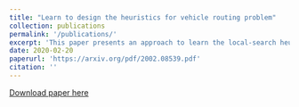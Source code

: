 ```yaml
---
title: "Learn to design the heuristics for vehicle routing problem"
collection: publications
permalink: '/publications/'
excerpt: 'This paper presents an approach to learn the local-search heuristics that iteratively improves the solution of Vehicle Routing Problem (VRP). A local-search heuristics is composed of a destroy operator that destructs a candidate solution, and a following repair operator that rebuilds the destructed one into a new one. The proposed neural network, as trained through actor-critic framework, consists of an encoder in form of a modified version of Graph Attention Network where node embeddings and edge embeddings are integrated, and a GRU-based decoder rendering a pair of destroy and repair operators. Experiment results show that it outperforms both the traditional heuristics algorithms and the existing neural combinatorial optimization for VRP on medium-scale data set, and is able to tackle the large-scale data set (e.g., over 400 nodes) which is a considerable challenge in this area. Moreover, the need for expertise and handcrafted heuristics design is eliminated due to the fact that the proposed network learns to design the heuristics with a better performance.'
date: 2020-02-20
paperurl: 'https://arxiv.org/pdf/2002.08539.pdf'
citation: ''
---
```



[Download paper here](https://arxiv.org/pdf/2002.08539.pdf)
